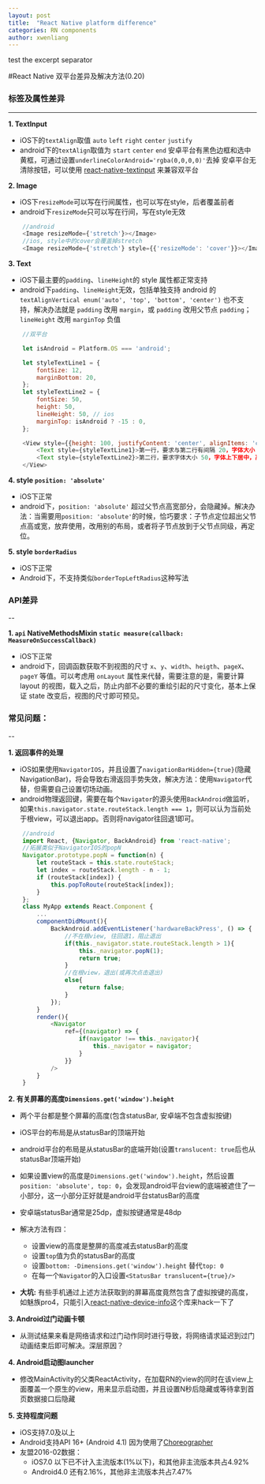 ```yaml
---
layout: post
title:  "React Native platform difference"
categories: RN components
author: xwenliang
---
```


test the excerpt separator
<!-- more -->

#React Native 双平台差异及解决方法(0.20)

### 标签及属性差异
---

**1. TextInput**
- iOS下的`textAlign`取值 `auto` `left` `right` `center` `justify`
- android下的`textAlign`取值为 `start` `center` `end`
安卓平台有黑色边框和选中黄框，可通过设置`underlineColorAndroid='rgba(0,0,0,0)'`去掉
安卓平台无清除按钮，可以使用 [react-native-textinput](https://github.com/beefe/react-native-textinput) 来兼容双平台

**2. Image**
- iOS下`resizeMode`可以写在行间属性，也可以写在style，后者覆盖前者
- android下`resizeMode`只可以写在行间，写在style无效
```javascript
    //android
    <Image resizeMode={'stretch'}></Image>
    //ios, style中的cover会覆盖掉stretch
    <Image resizeMode={'stretch'} style={{'resizeMode': 'cover'}}></Image>
```

**3. Text**
- iOS下最主要的`padding`、`lineHeight`的 style 属性都正常支持
- android下`padding`、`lineHeight`无效，包括单独支持 android 的`textAlignVertical enum('auto', 'top', 'bottom', 'center')` 也不支持，解决办法就是 `padding` 改用 `margin`，或 `padding` 改用父节点 `padding`；`lineHeight` 改用 `marginTop` 负值
```javascript
    //双平台

    let isAndroid = Platform.OS === 'android';

    let styleTextLine1 = {
        fontSize: 12,
        marginBottom: 20,
    };
    let styleTextLine2 = {
        fontSize: 50,
        height: 50,
        lineHeight: 50, // ios
        marginTop: isAndroid ? -15 : 0,
    };

    <View style={{height: 100, justifyContent: 'center', alignItems: 'center'}}>
        <Text style={styleTextLine1}>第一行，要求与第二行有间隔 20，字体大小 12</Text>
        <Text style={styleTextLine2}>第二行，要求字体大小 50，字体上下居中，高度 50</Text>
    </View>
```

**4. style `position: 'absolute'`**
- iOS下正常
- android下，`position: 'absolute'` 超过父节点高宽部分，会隐藏掉。解决办法：当需要用`position: 'absolute'`的时候，恰巧要求：子节点定位超出父节点高或宽，放弃使用，改用别的布局，或者将子节点放到于父节点同级，再定位。


**5. style `borderRadius`**
- iOS下正常
- Android下，不支持类似`borderTopLeftRadius`这种写法



### API差异
--

**1. `api` NativeMethodsMixin `static measure(callback: MeasureOnSuccessCallback)`**
- iOS下正常
- android下，回调函数获取不到视图的尺寸 `x`、`y`、`width`、`heigth`、`pageX`、`pageY` 等值。可以考虑用 `onLayout` 属性来代替，需要注意的是，需要计算 layout 的视图，载入之后，防止内部不必要的重绘引起的尺寸变化，基本上保证 state 改变后，视图的尺寸即可预见。




### 常见问题：
--

**1. 返回事件的处理**
- iOS如果使用`NavigatorIOS`，并且设置了`navigationBarHidden={true}`(隐藏NavigationBar)，将会导致右滑返回手势失效，解决方法：使用`Navigator`代替，但需要自己设置切场动画。
- android物理返回键，需要在每个`Navigator`的源头使用`BackAndroid`做监听，如果`this.navigator.state.routeStack.length === 1`，则可以认为当前处于根view，可以退出app。否则将navigator往回退1即可。
```javascript
    //android
    import React, {Navigator, BackAndroid} from 'react-native';
    //拓展类似于NavigatorIOS的popN
    Navigator.prototype.popN = function(n) {
        let routeStack = this.state.routeStack;
        let index = routeStack.length - n - 1;
        if (routeStack[index]) {
            this.popToRoute(routeStack[index]);
        }
    };
    class MyApp extends React.Component {
        ...
        componentDidMount(){
            BackAndroid.addEventListener('hardwareBackPress', () => {
                //不在根view, 往回退1，阻止退出
                if(this._navigator.state.routeStack.length > 1){
                    this._navigator.popN(1);
                    return true;
                }
                //在根view，退出(或再次点击退出)
                else{
                    return false;
                }
            });
        }
        render(){
            <Navigator
                ref={(navigator) => {
                    if(navigator !== this._navigator){
                        this._navigator = navigator;
                    }
                }}
            />
        }
    }
```

**2. 有关屏幕的高度`Dimensions.get('window').height`**
- 两个平台都是整个屏幕的高度(包含statusBar, 安卓端不包含虚拟按键)
- iOS平台的布局是从statusBar的顶端开始
- android平台的布局是从statusBar的底端开始(设置`translucent: true`后也从statusBar顶端开始)
- 如果设置view的高度是`Dimensions.get('window').height`，然后设置`position: 'absolute', top: 0`，会发现android平台view的底端被遮住了一小部分，这一小部分正好就是android平台statusBar的高度
- 安卓端statusBar通常是25dp，虚拟按键通常是48dp
- 解决方法有四：
  - 设置view的高度是整屏的高度减去statusBar的高度
  - 设置`top`值为负的statusBar的高度
  - 设置`bottom: -Dimensions.get('window').height` 替代`top: 0`
  - 在每一个`Navigator`的入口设置`<StatusBar translucent={true}/>`

- <b>大坑:</b> 有些手机通过上述方法获取到的屏幕高度竟然包含了虚拟按键的高度，如魅族pro4，只能引入[react-native-device-info](https://github.com/rebeccahughes/react-native-device-info)这个库来hack一下了

**3. Android过门动画卡顿**
- 从测试结果来看是网络请求和过门动作同时进行导致，将网络请求延迟到过门动画结束后即可解决。深层原因？

**4. Android启动图launcher**
- 修改MainActivity的父类ReactActivity，在加载RN的view的同时在该view上面覆盖一个原生的view，用来显示启动图，并且设置N秒后隐藏或等待拿到首页数据接口后隐藏

**5. 支持程度问题**
- iOS支持7.0及以上
- Android支持API 16+ (Android 4.1) 因为使用了[Choreographer](http://developer.android.com/reference/android/view/Choreographer.html)
- 友盟2016-02数据：
  - iOS7.0 以下已不计入主流版本(1%以下)，和其他非主流版本共占4.92%
  - Android4.0 还有2.16%，其他非主流版本共占7.47%
